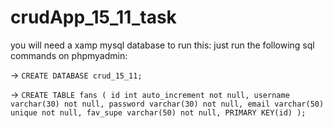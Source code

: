 # crudApp_15_11_task

you will need a xamp mysql database to run this:
just run the following sql commands on phpmyadmin:

-> `CREATE DATABASE crud_15_11;`

-> `CREATE TABLE fans (
    id int auto_increment not null,
    username varchar(30) not null,
    password varchar(30) not null,
    email varchar(50) unique not null,
    fav_supe varchar(50) not null,
    PRIMARY KEY(id)
  );`

